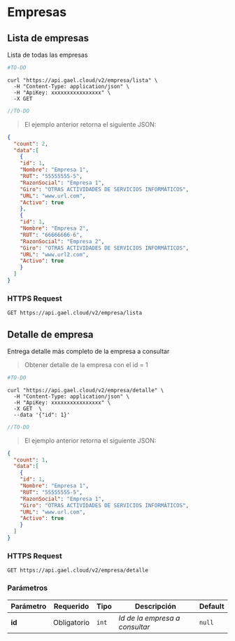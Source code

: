 # Empresas

## Lista de empresas

Lista de todas las empresas

```python
#TO-DO
```

```shell
curl "https://api.gael.cloud/v2/empresa/lista" \
  -H "Content-Type: application/json" \
  -H "ApiKey: xxxxxxxxxxxxxxxx" \
  -X GET
```

```javascript
//TO-DO
```

> El ejemplo anterior retorna el siguiente JSON:

```json
{
  "count": 2,
  "data":[
    {
    "id": 1,
    "Nombre": "Empresa 1",
    "RUT": "55555555-5",
    "RazonSocial": "Empresa 1",
    "Giro": "OTRAS ACTIVIDADES DE SERVICIOS INFORMÁTICOS",
    "URL": "www.url.com",
    "Activo": true
    },
    {
    "id": 1,
    "Nombre": "Empresa 2",
    "RUT": "66666666-6",
    "RazonSocial": "Empresa 2",
    "Giro": "OTRAS ACTIVIDADES DE SERVICIOS INFORMÁTICOS",
    "URL": "www.url2.com",
    "Activo": true
    }
  ]
}
```

### HTTPS Request

`GET https://api.gael.cloud/v2/empresa/lista`

## Detalle de empresa

Entrega detalle más completo de la empresa a consultar


> Obtener detalle de la empresa con el id = 1

```python
#TO-DO
```

```shell
curl "https://api.gael.cloud/v2/empresa/detalle" \
  -H "Content-Type: application/json" \
  -H "ApiKey: xxxxxxxxxxxxxxxx" \
  -X GET  \
  --data '{"id": 1}'
```

```javascript
//TO-DO
```

> El ejemplo anterior retorna el siguiente JSON:

```json
{
  "count": 1,
  "data":[
    {
    "id": 1,
    "Nombre": "Empresa 1",
    "RUT": "55555555-5",
    "RazonSocial": "Empresa 1",
    "Giro": "OTRAS ACTIVIDADES DE SERVICIOS INFORMÁTICOS",
    "URL": "www.url.com",
    "Activo": true
    }
  ]
}
```

### HTTPS Request

`GET https://api.gael.cloud/v2/empresa/detalle`

### Parámetros

Parámetro | Requerido | Tipo | Descripción | Default
--------- | ------- | ----------- | ----------- | ----------- 
<b>id</b> | Obligatorio | `int` | *Id de la empresa a consultar* | `null`